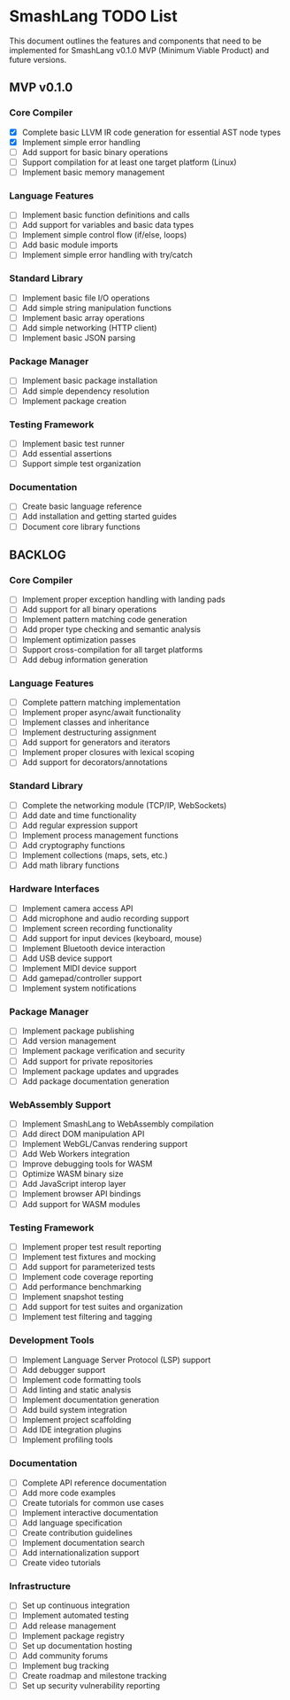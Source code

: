 # SmashLang TODO List

This document outlines the features and components that need to be implemented for SmashLang v0.1.0 MVP (Minimum Viable Product) and future versions.

## MVP v0.1.0

### Core Compiler

- [x] Complete basic LLVM IR code generation for essential AST node types
- [x] Implement simple error handling
- [ ] Add support for basic binary operations
- [ ] Support compilation for at least one target platform (Linux)
- [ ] Implement basic memory management

### Language Features

- [ ] Implement basic function definitions and calls
- [ ] Add support for variables and basic data types
- [ ] Implement simple control flow (if/else, loops)
- [ ] Add basic module imports
- [ ] Implement simple error handling with try/catch

### Standard Library

- [ ] Implement basic file I/O operations
- [ ] Add simple string manipulation functions
- [ ] Implement basic array operations
- [ ] Add simple networking (HTTP client)
- [ ] Implement basic JSON parsing

### Package Manager

- [ ] Implement basic package installation
- [ ] Add simple dependency resolution
- [ ] Implement package creation

### Testing Framework

- [ ] Implement basic test runner
- [ ] Add essential assertions
- [ ] Support simple test organization

### Documentation

- [ ] Create basic language reference
- [ ] Add installation and getting started guides
- [ ] Document core library functions

## BACKLOG

### Core Compiler

- [ ] Implement proper exception handling with landing pads
- [ ] Add support for all binary operations
- [ ] Implement pattern matching code generation
- [ ] Add proper type checking and semantic analysis
- [ ] Implement optimization passes
- [ ] Support cross-compilation for all target platforms
- [ ] Add debug information generation

### Language Features

- [ ] Complete pattern matching implementation
- [ ] Implement proper async/await functionality
- [ ] Implement classes and inheritance
- [ ] Implement destructuring assignment
- [ ] Add support for generators and iterators
- [ ] Implement proper closures with lexical scoping
- [ ] Add support for decorators/annotations

### Standard Library

- [ ] Complete the networking module (TCP/IP, WebSockets)
- [ ] Add date and time functionality
- [ ] Add regular expression support
- [ ] Implement process management functions
- [ ] Add cryptography functions
- [ ] Implement collections (maps, sets, etc.)
- [ ] Add math library functions

### Hardware Interfaces

- [ ] Implement camera access API
- [ ] Add microphone and audio recording support
- [ ] Implement screen recording functionality
- [ ] Add support for input devices (keyboard, mouse)
- [ ] Implement Bluetooth device interaction
- [ ] Add USB device support
- [ ] Implement MIDI device support
- [ ] Add gamepad/controller support
- [ ] Implement system notifications

### Package Manager

- [ ] Implement package publishing
- [ ] Add version management
- [ ] Implement package verification and security
- [ ] Add support for private repositories
- [ ] Implement package updates and upgrades
- [ ] Add package documentation generation

### WebAssembly Support

- [ ] Implement SmashLang to WebAssembly compilation
- [ ] Add direct DOM manipulation API
- [ ] Implement WebGL/Canvas rendering support
- [ ] Add Web Workers integration
- [ ] Improve debugging tools for WASM
- [ ] Optimize WASM binary size
- [ ] Add JavaScript interop layer
- [ ] Implement browser API bindings
- [ ] Add support for WASM modules

### Testing Framework

- [ ] Implement proper test result reporting
- [ ] Implement test fixtures and mocking
- [ ] Add support for parameterized tests
- [ ] Implement code coverage reporting
- [ ] Add performance benchmarking
- [ ] Implement snapshot testing
- [ ] Add support for test suites and organization
- [ ] Implement test filtering and tagging

### Development Tools

- [ ] Implement Language Server Protocol (LSP) support
- [ ] Add debugger support
- [ ] Implement code formatting tools
- [ ] Add linting and static analysis
- [ ] Implement documentation generation
- [ ] Add build system integration
- [ ] Implement project scaffolding
- [ ] Add IDE integration plugins
- [ ] Implement profiling tools

### Documentation

- [ ] Complete API reference documentation
- [ ] Add more code examples
- [ ] Create tutorials for common use cases
- [ ] Implement interactive documentation
- [ ] Add language specification
- [ ] Create contribution guidelines
- [ ] Implement documentation search
- [ ] Add internationalization support
- [ ] Create video tutorials

### Infrastructure

- [ ] Set up continuous integration
- [ ] Implement automated testing
- [ ] Add release management
- [ ] Implement package registry
- [ ] Set up documentation hosting
- [ ] Add community forums
- [ ] Implement bug tracking
- [ ] Create roadmap and milestone tracking
- [ ] Set up security vulnerability reporting